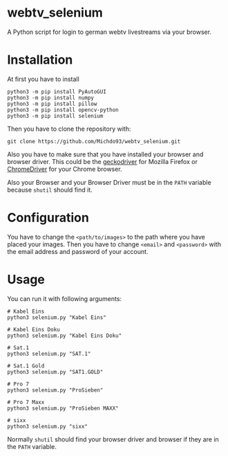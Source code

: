 # webtv_selenium
A Python script for login to german webtv livestreams via your browser.

# Installation

At first you have to install

```
python3 -m pip install PyAutoGUI
python3 -m pip install numpy
python3 -m pip install pillow
python3 -m pip install opencv-python
python3 -m pip install selenium
```

Then you have to clone the repository with:

```
git clone https://github.com/Michdo93/webtv_selenium.git
```

Also you have to make sure that you have installed your browser and browser driver. This could be the [geckodriver](https://github.com/mozilla/geckodriver/releases) for Mozilla Firefox or [ChromeDriver](https://chromedriver.chromium.org/downloads/version-selection) for your Chrome browser.

Also your Browser and your Browser Driver must be in the `PATH` variable because `shutil` should find it.

# Configuration

You have to change the `<path/to/images>` to the path where you have placed your images. Then you have to change `<email>` and `<password>` with the email address and password of your account.

# Usage

You can run it with following arguments:

```
# Kabel Eins
python3 selenium.py "Kabel Eins"

# Kabel Eins Doku
python3 selenium.py "Kabel Eins Doku"

# Sat.1
python3 selenium.py "SAT.1"

# Sat.1 Gold
python3 selenium.py "SAT1.GOLD"

# Pro 7
python3 selenium.py "ProSieben"

# Pro 7 Maxx
python3 selenium.py "ProSieben MAXX"

# sixx
python3 selenium.py "sixx"
```

Normally `shutil` should find your browser driver and browser if they are in the `PATH` variable.
